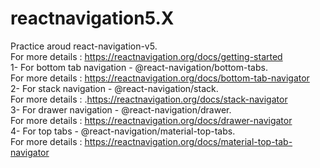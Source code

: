 # reactnavigation5.X</br>
Practice aroud react-navigation-v5.<br/>
For more details : <a>https://reactnavigation.org/docs/getting-started</a></br>
1- For bottom tab navigation - @react-navigation/bottom-tabs.</br>
For more details : <a>https://reactnavigation.org/docs/bottom-tab-navigator</a><br/>
2- For stack navigation - @react-navigation/stack.<br/>
For more details : <a>.https://reactnavigation.org/docs/stack-navigator</a></br>
3- For drawer navigation - @react-navigation/drawer.<br/>
For more details : <a>https://reactnavigation.org/docs/drawer-navigator</a></br>
4- For top tabs - @react-navigation/material-top-tabs.<br/>
For more details : <a>https://reactnavigation.org/docs/material-top-tab-navigator</a></br>
